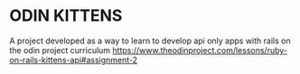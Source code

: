 # ODIN KITTENS

A project developed as a way to learn to develop api only apps with rails on the odin project curriculum
https://www.theodinproject.com/lessons/ruby-on-rails-kittens-api#assignment-2
